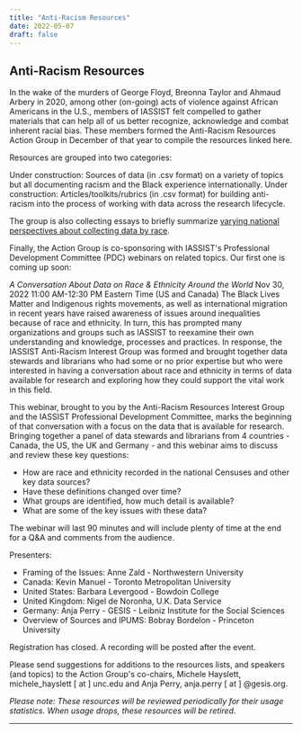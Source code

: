 ```yaml
---
title: "Anti-Racism Resources"
date: 2022-05-07
draft: false
---
```

## Anti-Racism Resources 

In the wake of the murders of George Floyd, Breonna Taylor and  Ahmaud Arbery in 2020, among other (on-going) acts of violence against African Americans in the U.S., members of IASSIST felt compelled to gather materials that can help all of us better recognize, acknowledge and combat inherent racial bias. These members formed the Anti-Racism Resources Action Group in December of that year to compile the resources linked here.

Resources are grouped into two categories:

Under construction:  Sources of data (in .csv format) on a variety of topics but all documenting racism and the Black experience internationally.
Under construction:  Articles/toolkits/rubrics (in .csv format) for building anti-racism into the process of working with data across the research lifecycle.


The group is also collecting essays to briefly summarize [varying national perspectives about collecting data by race](/community/antiracismresources-ig/essays).

Finally, the Action Group is co-sponsoring with IASSIST's Professional Development Committee (PDC) webinars on related topics.  Our first one is coming up soon:

*A Conversation About Data on Race & Ethnicity Around the World*
Nov 30, 2022 11:00 AM-12:30 PM Eastern Time (US and Canada)
The Black Lives Matter and Indigenous rights movements, as well as international migration in recent years have raised awareness of issues around inequalities because of race and ethnicity. In turn, this has prompted many organizations and groups such as IASSIST to reexamine their own understanding and knowledge, processes and practices. In response, the IASSIST Anti-Racism Interest Group was formed and brought together data stewards and librarians who had some or no prior expertise but who were interested in having a conversation about race and ethnicity in terms of data available for research and exploring how they could support the vital work in this field.

This webinar, brought to you by the Anti-Racism Resources Interest Group and the IASSIST Professional Development Committee, marks the beginning of that conversation with a focus on the data that is available for research. Bringing together a panel of data stewards and librarians from 4 countries - Canada, the US, the UK and Germany - and this webinar aims to discuss and review these key questions:

- How are race and ethnicity recorded in the national Censuses and other key data sources?
- Have these definitions changed over time?
- What groups are identified, how much detail is available?
- What are some of the key issues with these data?

The webinar will last 90 minutes and will include plenty of time at the end for a Q&A and comments from the audience.

Presenters:
- Framing of the Issues: Anne Zald - Northwestern University
- Canada: Kevin Manuel - Toronto Metropolitan University
- United States: Barbara Levergood - Bowdoin College
- United Kingdom: Nigel de Noronha, U.K. Data Service
- Germany: Anja Perry - GESIS - Leibniz Institute for the Social Sciences
- Overview of Sources and IPUMS: Bobray Bordelon - Princeton University

Registration has closed.  A recording will be posted after the event.

Please send suggestions for additions to the resources lists, and speakers (and topics) to the Action Group's co-chairs, Michele Hayslett, michele_hayslett [ at ] unc.edu and Anja Perry, anja.perry [ at ] @gesis.org.

*Please note:  These resources will be reviewed periodically for their usage statistics.  When usage drops, these resources will be retired.*

---

